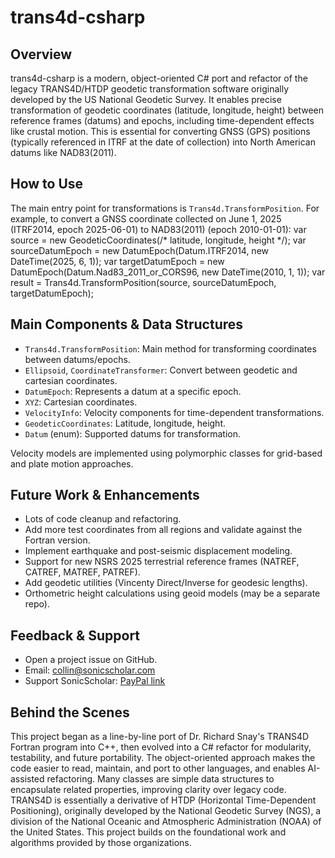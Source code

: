 # trans4d-csharp

## Overview

trans4d-csharp is a modern, object-oriented C# port and refactor of the legacy TRANS4D/HTDP geodetic transformation software originally developed by the US National Geodetic Survey. It enables precise transformation of geodetic coordinates (latitude, longitude, height) between reference frames (datums) and epochs, including time-dependent effects like crustal motion. This is essential for converting GNSS (GPS) positions (typically referenced in ITRF at the date of collection) into North American datums like NAD83(2011).

## How to Use

The main entry point for transformations is `Trans4d.TransformPosition`. For example, to convert a GNSS coordinate collected on June 1, 2025 (ITRF2014, epoch 2025-06-01) to NAD83(2011) (epoch 2010-01-01):
var source = new GeodeticCoordinates(/* latitude, longitude, height */);
var sourceDatumEpoch = new DatumEpoch(Datum.ITRF2014, new DateTime(2025, 6, 1));
var targetDatumEpoch = new DatumEpoch(Datum.Nad83_2011_or_CORS96, new DateTime(2010, 1, 1));
var result = Trans4d.TransformPosition(source, sourceDatumEpoch, targetDatumEpoch);


## Main Components & Data Structures

- `Trans4d.TransformPosition`: Main method for transforming coordinates between datums/epochs.
- `Ellipsoid`, `CoordinateTransformer`: Convert between geodetic and cartesian coordinates.
- `DatumEpoch`: Represents a datum at a specific epoch.
- `XYZ`: Cartesian coordinates.
- `VelocityInfo`: Velocity components for time-dependent transformations.
- `GeodeticCoordinates`: Latitude, longitude, height.
- `Datum` (enum): Supported datums for transformation.

Velocity models are implemented using polymorphic classes for grid-based and plate motion approaches.

## Future Work & Enhancements

- Lots of code cleanup and refactoring.
- Add more test coordinates from all regions and validate against the Fortran version.
- Implement earthquake and post-seismic displacement modeling.
- Support for new NSRS 2025 terrestrial reference frames (NATREF, CATREF, MATREF, PATREF).
- Add geodetic utilities (Vincenty Direct/Inverse for geodesic lengths).
- Orthometric height calculations using geoid models (may be a separate repo).

## Feedback & Support

- Open a project issue on GitHub.
- Email: collin@sonicscholar.com
- Support SonicScholar: [PayPal link](https://www.paypal.com/ncp/payment/7XJN5H2M6TZJL)

## Behind the Scenes

This project began as a line-by-line port of Dr. Richard Snay's TRANS4D Fortran program into C++, then evolved into a C# refactor for modularity, testability, and future portability. The object-oriented approach makes the code easier to read, maintain, and port to other languages, and enables AI-assisted refactoring. Many classes are simple data structures to encapsulate related properties, improving clarity over legacy code.
TRANS4D is essentially a derivative of HTDP (Horizontal Time-Dependent Positioning), originally developed by the National Geodetic Survey (NGS), a division of the National Oceanic and Atmospheric Administration (NOAA) of the United States. This project builds on the foundational work and algorithms provided by those organizations.